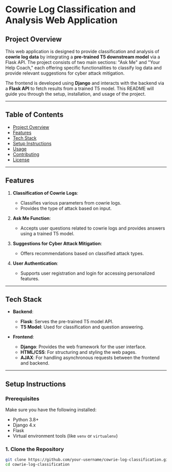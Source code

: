 # Cowrie Log Classification and Analysis Web Application

## Project Overview

This web application is designed to provide classification and analysis of **cowrie log data** by integrating a **pre-trained T5 downstream model** via a Flask API. The project consists of two main sections: "Ask Me" and "Your Help Coach," each offering specific functionalities to classify log data and provide relevant suggestions for cyber attack mitigation.

The frontend is developed using **Django** and interacts with the backend via a **Flask API** to fetch results from a trained T5 model. This README will guide you through the setup, installation, and usage of the project.

---

## Table of Contents

- [Project Overview](#project-overview)
- [Features](#features)
- [Tech Stack](#tech-stack)
- [Setup Instructions](#setup-instructions)
- [Usage](#usage)
- [Contributing](#contributing)
- [License](#license)

---

## Features

1. **Classification of Cowrie Logs**:
   - Classifies various parameters from cowrie logs.
   - Provides the type of attack based on input.

2. **Ask Me Function**:
   - Accepts user questions related to cowrie logs and provides answers using a trained T5 model.

3. **Suggestions for Cyber Attack Mitigation**:
   - Offers recommendations based on classified attack types.

4. **User Authentication**:
   - Supports user registration and login for accessing personalized features.

---

## Tech Stack

- **Backend**:
  - **Flask**: Serves the pre-trained T5 model API.
  - **T5 Model**: Used for classification and question answering.

- **Frontend**:
  - **Django**: Provides the web framework for the user interface.
  - **HTML/CSS**: For structuring and styling the web pages.
  - **AJAX**: For handling asynchronous requests between the frontend and backend.

---

## Setup Instructions

### Prerequisites

Make sure you have the following installed:
- Python 3.8+
- Django 4.x
- Flask
- Virtual environment tools (like `venv` or `virtualenv`)

### 1. Clone the Repository

```bash
git clone https://github.com/your-username/cowrie-log-classification.git
cd cowrie-log-classification
